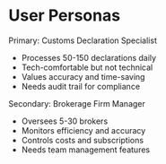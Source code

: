 # User Personas

  Primary: Customs Declaration Specialist
  - Processes 50-150 declarations daily
  - Tech-comfortable but not technical
  - Values accuracy and time-saving
  - Needs audit trail for compliance

  Secondary: Brokerage Firm Manager
  - Oversees 5-30 brokers
  - Monitors efficiency and accuracy
  - Controls costs and subscriptions
  - Needs team management features
